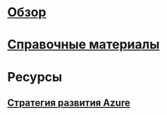 # [Обзор](index.md)
# [Справочные материалы](http://docs.microsoft.com/dotnet/api/?term=Microsoft.Azure)
# Ресурсы
## [Стратегия развития Azure](https://azure.microsoft.com/roadmap/)
